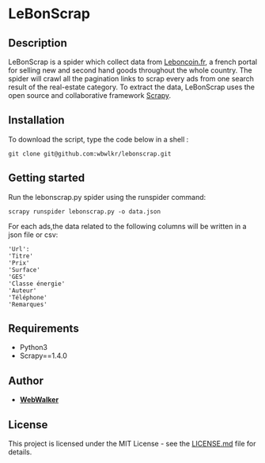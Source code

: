 # LeBonScrap

## Description

LeBonScrap is a spider which collect data from [Leboncoin.fr](https://www.leboncoin.fr), a french portal for selling new and second hand goods throughout the whole country.
The spider will crawl all the pagination links to scrap every ads from one search result of the real-estate category.
To extract the data, LeBonScrap uses the open source and collaborative framework [Scrapy](https://github.com/scrapy/scrapy).

## Installation

To download the script, type the code below in a shell :

```shell
git clone git@github.com:wbwlkr/lebonscrap.git
```

## Getting started


Run the lebonscrap.py spider using the runspider command:

```shell
scrapy runspider lebonscrap.py -o data.json
```

For each ads,the data related to the following columns will be written in a json file or csv:

```
'Url':
'Titre'
'Prix'
'Surface'
'GES'
'Classe énergie'
'Auteur'
'Téléphone'
'Remarques'
```

## Requirements

 * Python3
 * Scrapy==1.4.0

## Author

* **[WebWalker](https://github.com/wbwlkr)**

## License

This project is licensed under the MIT License - see the [LICENSE.md](LICENSE.md) file for details.
